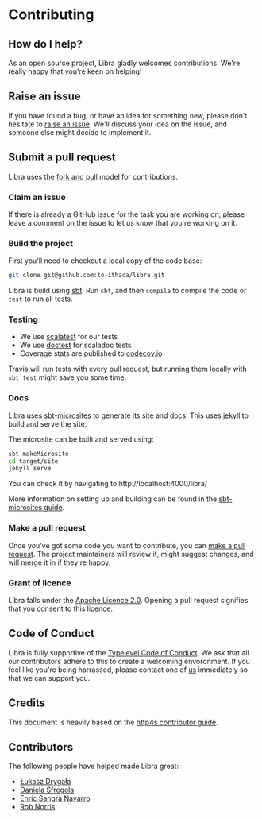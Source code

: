 # Contributing

## How do I help?

As an open source project, Libra gladly welcomes contributions.  We're really happy that you're keen on helping!

## Raise an issue

If you have found a bug, or have an idea for something new, please don't hesitate to [raise an issue](https://github.com/to-ithaca/libra/issues/new).
We'll discuss your idea on the issue, and someone else might decide to implement it.

## Submit a pull request
Libra uses the [fork and pull](https://help.github.com/articles/about-pull-requests/) model for contributions.

### Claim an issue

If there is already a GitHub issue for the task you are working on, please leave a comment on the issue to let us know that you're working on it.

### Build the project

First you'll need to checkout a local copy of the code base:

```sh
git clone git@github.com:to-ithaca/libra.git
```

Libra is build using [sbt](http://www.scala-sbt.org/).  Run `sbt`, and then `compile` to compile the code or `test` to run all tests.

### Testing

- We use [scalatest](https://github.com/scalatest/scalatest) for our tests
- We use [doctest](https://github.com/tkawachi/sbt-doctest) for scaladoc tests
- Coverage stats are published to [codecov.io](https://codecov.io/gh/to-ithaca/libra)

Travis will run tests with every pull request, but running them locally with `sbt test` might save you some time.

### Docs

Libra uses [sbt-microsites](https://github.com/47deg/sbt-microsites) to generate its site and docs.  This uses [jekyll](https://jekyllrb.com/) to build and serve the site.

The microsite can be built and served using:

```sh
sbt makeMicrosite
cd target/site
jekyll serve
```

You can check it by navigating to http://localhost:4000/libra/

More information on setting up and building can be found in the [sbt-microsites guide](https://47deg.github.io/sbt-microsites/docs/index.html).

### Make a pull request

Once you've got some code you want to contribute, you can [make a pull request](https://github.com/to-ithaca/libra/pulls/new).
The project maintainers will review it, might suggest changes, and will merge it in if they're happy.

### Grant of licence

Libra falls under the [Apache Licence 2.0](https://github.com/to-ithaca/libra/blob/master/LICENSE).  Opening a pull request signifies that you consent to this licence.

## Code of Conduct

Libra is fully supportive of the [Typelevel Code of Conduct](http://typelevel.org/conduct.html).  We ask that all our contributors adhere to this to create a welcoming envoronment.  If you feel like you're being harrassed, please contact one of [us](https://github.com/to-ithaca/libra#project-maintainers) immediately so that we can support you.

## Credits

This document is heavily based on the [http4s contributor guide](https://github.com/http4s/http4s/blob/master/CONTRIBUTING.md).

## Contributors

The following people have helped made Libra great:

- [Łukasz Drygała](https://github.com/ldrygala)
- [Daniela Sfregola](https://github.com/DanielaSfregola)
- [Enric Sangrà Navarro](https://github.com/enricsangra)
- [Rob Norris](https://github.com/tpolecat)
